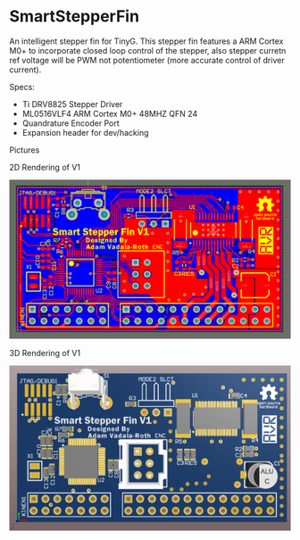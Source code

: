 SmartStepperFin
===============

An intelligent stepper fin for TinyG. This stepper fin features a ARM Cortex M0+ to incorporate closed loop control of the stepper, also stepper curretn ref voltage will be PWM not potentiometer (more accurate control of driver current).

Specs:
- Ti DRV8825 Stepper Driver
- ML0516VLF4 ARM Cortex M0+ 48MHZ QFN 24
- Quandrature Encoder Port
- Expansion header for dev/hacking


Pictures

2D Rendering of V1

![First Pass PCB V1](PCB/SmartStepper2D.png)


3D Rendering of V1

![First Pass PCB V1](PCB/SmartStepper3D.png)
